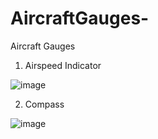 # AircraftGauges-
Aircraft Gauges 

1) Airspeed Indicator
   
![image](https://github.com/tarun06/AircraftGauges-/assets/2249775/f6e8b9c4-49be-418b-bd88-16232d3c06c1)


2) Compass

![image](https://github.com/tarun06/AircraftGauges-/assets/2249775/802b2e1e-82f9-4418-b2c5-d76517ff769c)

